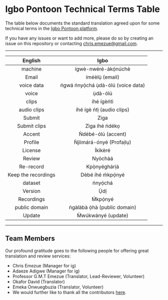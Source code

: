 # Igbo Pontoon Technical Terms Table

The table below documents the standard translation agreed upon for some technical terms in the [Igbo Pontoon platform](https://pontoon.mozilla.org/ig/common-voice/).

If you have any issues or want to add more, please do so by creating an issue on this repository or contacting chris.emezue@gmail.com.
____

|      English      | Igbo |
|:---------------:|:----------------:|
| machine   |           ígwè-nwéré-àkọ́núchè       |
| Email     | íméèlụ̀ (email)        |
| voice data | ńgwá ńnyọ́chá ụ̀dà-ólú (voice data)         |
| voice    | ụ̀dà-ólú         |
| clips | íhé ígèńtì |
| audio clips |  íhé ígè ńtị̀ (audio clips) |
|Submit | Ziga |
| Submit clips | Zìga íhé ńdékọ |
| Accent | Ǹdébé-ólú (accent) |
| Profile | Ǹjììmárá-ónyé (Profaịlụ) |
| License | Íkìkèré |
| Review | Nyòchàá |
|Re-record | Kpọ̀nyéghárị́á |
|Keep the recordings | Dèbé íhé ḿkpọ́nyé |
| dataset | ńnyọ́chá |
| Version | Ụ̀dị́ |
| Recordings | Ḿkpọ́nyé|
|public domain|ńgàlàbà ọ̀hà (public domain)|
|Update|M̀wúkwányé (update)|

____
## Team Members
Our profound gratitude goes to the following people for offering great translation and review services:
- Chris Emezue (Manager for ig)
- Adaeze Adigwe (Manager for ig)
- Professor G.M.T Emezue (Translator, Lead-Reviewer, Volunteer)
- Okafor David (Translator)
- Emeka Onwuegbuzia (Translator, Volunteer)
- We would further like to thank all the contributors [here](https://pontoon.mozilla.org/ig/common-voice/contributors/).